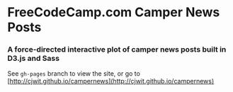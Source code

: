 # FreeCodeCamp.com Camper News Posts

### A force-directed interactive plot of camper news posts built in D3.js and Sass

See `gh-pages` branch to view the site, or go to [http://cjwit.github.io/campernews](http://cjwit.github.io/campernews)
